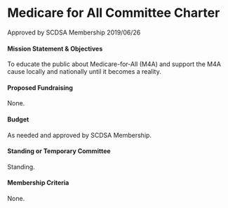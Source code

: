 # Medicare for All Committee Charter
Approved by SCDSA Membership 2019/06/26

#### Mission Statement & Objectives
To educate the public about Medicare-for-All (M4A) and support the M4A cause locally and nationally until it becomes a reality.

#### Proposed Fundraising
None.

#### Budget
As needed and approved by SCDSA Membership.

#### Standing or Temporary Committee
Standing.

#### Membership Criteria
None.
